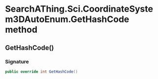 # SearchAThing.Sci.CoordinateSystem3DAutoEnum.GetHashCode method
## GetHashCode()
### Signature
```csharp
public override int GetHashCode()
```
